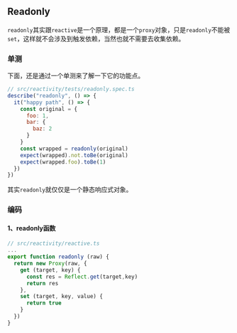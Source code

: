 ## Readonly

`readonly`其实跟`reactive`是一个原理，都是一个`proxy`对象，只是`readonly`不能被`set`，这样就不会涉及到触发依赖，当然也就不需要去收集依赖。

### 单测

下面，还是通过一个单测来了解一下它的功能点。

``` javascript
// src/reactivity/tests/readonly.spec.ts
describe("readonly", () => {
  it("happy path", () => {
    const original = {
      foo: 1,
      bar: {
        baz: 2
      }
    }
    const wrapped = readonly(original)
    expect(wrapped).not.toBe(original)
    expect(wrapped.foo).toBe(1)
  })
})
```

其实`readonly`就仅仅是一个静态响应式对象。

### 编码

#### 1、readonly函数

``` javascript
// src/reactivity/reactive.ts
...
export function readonly (raw) {
  return new Proxy(raw, {
    get (target, key) {
      const res = Reflect.get(target,key)
      return res
    },
    set (target, key, value) {
      return true
    }
  })
}
```